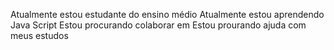 Atualmente estou estudante do ensino médio
Atualmente estou aprendendo Java Script
Estou procurando colaborar em 
Estou prourando ajuda com meus estudos
